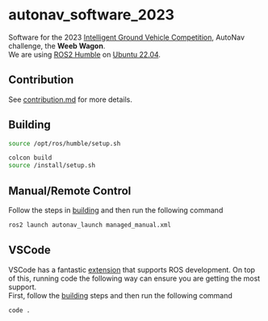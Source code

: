 # autonav_software_2023

Software for the 2023 [Intelligent Ground Vehicle Competition](http://www.igvc.org/), AutoNav challenge, the **Weeb Wagon**.  
We are using [ROS2 Humble](https://docs.ros.org/en/humble/index.html) on [Ubuntu 22.04](https://releases.ubuntu.com/22.04/).

## Contribution

See [contribution.md](/docs/contribution.md) for more details.

## Building

```bash
source /opt/ros/humble/setup.sh

colcon build
source /install/setup.sh
```

## Manual/Remote Control

Follow the steps in [building](#building) and then run the following command
```bash
ros2 launch autonav_launch managed_manual.xml
```

## VSCode

VSCode has a fantastic [extension](https://marketplace.visualstudio.com/items?itemName=ms-iot.vscode-ros) that supports ROS development. On top of this, running code the following way can ensure you are getting the most support.  
First, follow the [building](#building) steps and then run the following command
```bash
code .
```
